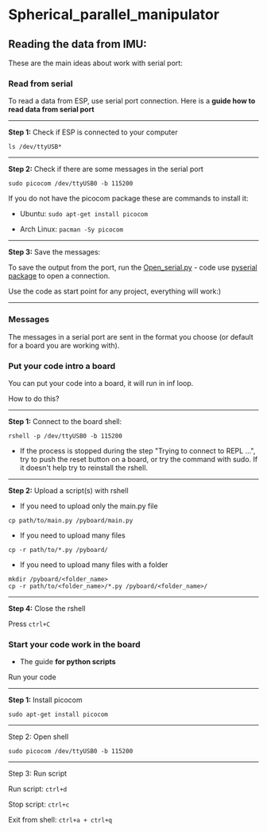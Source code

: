 # Spherical_parallel_manipulator

## Reading the data from IMU:

These are the main ideas about work with serial port:

### Read from serial

To read a data from ESP, use serial port connection. Here is a **guide how to read data from serial port**
____
**Step 1:** Check if ESP is connected to your computer

```ls /dev/ttyUSB*```
___
**Step 2:** Check if there are some messages in the serial port

```sudo picocom /dev/ttyUSB0 -b 115200```

If you do not have the picocom package these are commands to install it:

- Ubuntu:
  ```sudo apt-get install picocom```

- Arch Linux:
  ```pacman -Sy picocom```

____
**Step 3:** Save the messages:

To save the output from the port, run the [Open_serial.py](Open_serial.py) -
code use [pyserial package](https://pypi.org/project/pyserial/) to open a connection.

Use the code as start point for any project, everything will work:)
___

### Messages 
The messages in a serial port are sent in the format you choose (or default for a board you are working with).

### Put your code intro a board

You can put your code into a board, it will run in inf loop.

How to do this?

____
**Step 1:** Connect to the board shell:



```rshell -p /dev/ttyUSB0 -b 115200```

- If the process is stopped during the step "Trying to connect to REPL ...", try to push the reset button on a board, or try
  the command with sudo. If it doesn't help try to reinstall the rshell.

___
**Step 2:** Upload a script(s) with rshell

- If you need to upload only the main.py file

```cp path/to/main.py /pyboard/main.py```

- If you need to upload many files

```cp -r path/to/*.py /pyboard/```

- If you need to upload many files with a folder

````
mkdir /pyboard/<folder_name>
cp -r path/to/<folder_name>/*.py /pyboard/<folder_name>/
````
___
**Step 4:** Close the rshell

Press ``ctrl+C``

### Start your code work in the board

- The guide **for python scripts**

Run your code
___
**Step 1:** Install picocom

```sudo apt-get install picocom```
___
Step 2: Open shell

```sudo picocom /dev/ttyUSB0 -b 115200```
___
Step 3: Run script

Run script: ```ctrl+d```

Stop script: ```ctrl+c```

Exit from shell: ```ctrl+a + ctrl+q```